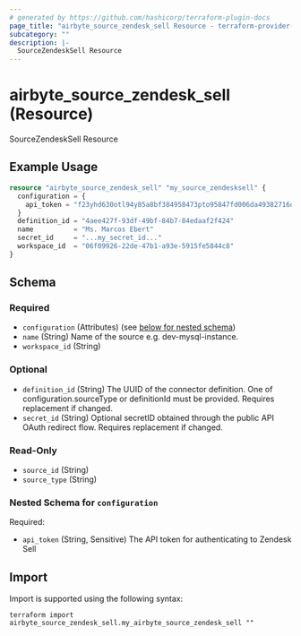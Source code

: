 ```yaml
---
# generated by https://github.com/hashicorp/terraform-plugin-docs
page_title: "airbyte_source_zendesk_sell Resource - terraform-provider-airbyte"
subcategory: ""
description: |-
  SourceZendeskSell Resource
---
```


# airbyte_source_zendesk_sell (Resource)

SourceZendeskSell Resource

## Example Usage

```terraform
resource "airbyte_source_zendesk_sell" "my_source_zendesksell" {
  configuration = {
    api_token = "f23yhd630otl94y85a8bf384958473pto95847fd006da49382716or937ruw059"
  }
  definition_id = "4aee427f-93df-49bf-84b7-84edaaf2f424"
  name          = "Ms. Marcos Ebert"
  secret_id     = "...my_secret_id..."
  workspace_id  = "06f09926-22de-47b1-a93e-5915fe5844c8"
}
```

<!-- schema generated by tfplugindocs -->
## Schema

### Required

- `configuration` (Attributes) (see [below for nested schema](#nestedatt--configuration))
- `name` (String) Name of the source e.g. dev-mysql-instance.
- `workspace_id` (String)

### Optional

- `definition_id` (String) The UUID of the connector definition. One of configuration.sourceType or definitionId must be provided. Requires replacement if changed.
- `secret_id` (String) Optional secretID obtained through the public API OAuth redirect flow. Requires replacement if changed.

### Read-Only

- `source_id` (String)
- `source_type` (String)

<a id="nestedatt--configuration"></a>
### Nested Schema for `configuration`

Required:

- `api_token` (String, Sensitive) The API token for authenticating to Zendesk Sell

## Import

Import is supported using the following syntax:

```shell
terraform import airbyte_source_zendesk_sell.my_airbyte_source_zendesk_sell ""
```
